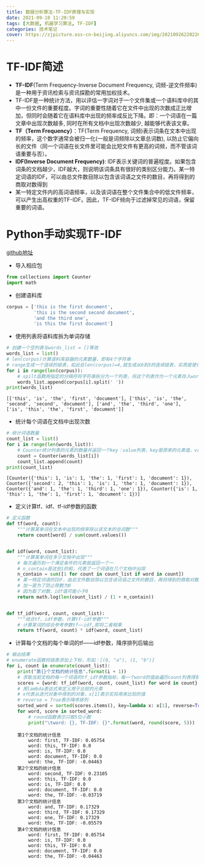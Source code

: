 ```yaml
---
title: 数据分析算法-TF-IDF原理与实现
date: 2021-09-18 11:20:59
tags: [大数据, 机器学习算法, TF-IDF]
categories: 技术笔记
cover: https://zjpicture.oss-cn-beijing.aliyuncs.com/img/20210926220226.png
---
```


# TF-IDF简述

* **TF-IDF**(Term Frequency-Inverse Document Frequency, 词频-逆文件频率)是一种用于资讯检索与资讯探勘的常用加权技术。
* TF-IDF是一种统计方法，用以评估一字词对于一个文件集或一个语料库中的其中一份文件的重要程度。字词的重要性随着它在文件中出现的次数成正比增加，但同时会随着它在语料库中出现的频率成反比下降。即：一个词语在一篇文章中出现次数越多, 同时在所有文档中出现次数越少, 越能够代表该文章。
* **TF（Term Frequency）**：TF(Term Frequency, 词频)表示词条在文本中出现的频率，这个数字通常会被归一化(一般是词频除以文章总词数), 以防止它偏向长的文件（同一个词语在长文件里可能会比短文件有更高的词频，而不管该词语重要与否）。
* **IDF(Inverse Document Frequency)**: IDF表示关键词的普遍程度。如果包含词条的文档越少，IDF越大，则说明该词条具有很好的类别区分能力。某一特定词语的IDF，可以由总文件数目除以包含该词语之文件的数目，再将得到的商取对数得到
* 某一特定文件内的高词语频率，以及该词语在整个文件集合中的低文件频率，可以产生出高权重的TF-IDF。因此，TF-IDF倾向于过滤掉常见的词语，保留重要的词语。

# Python手动实现TF-IDF

[github地址](https://github.com/zestaken/newblog/tree/master/%E9%A1%B9%E7%9B%AE/pythonProject/TF-IDF)

* 导入相应包


```python
from collections import Counter
import math
```

* 创建语料库


```python
corpus = ['this is the first document',
          'this is the second second document',
          'and the third one',
          'is this the first document']
```

* 使用列表将语料库拆为单词存储


```python
# 创建一个空列表与words_list = []等效
words_list = list()
# len(corpus)计算语料库容器的元素数量，即有4个字符串
# range生成一个连续的链表，如此处len(corpus)=4,就生成从0到3的连续链表，实质是使计数变量i从0到3递增变化
for i in range(len(corpus)):
    # spilt函数用指定的分隔符将字符串拆分为一个列表，将这个列表作为一个元素存入words_list列表
    words_list.append(corpus[i].split(' '))
print(words_list)
```

    [['this', 'is', 'the', 'first', 'document'], ['this', 'is', 'the', 'second', 'second', 'document'], ['and', 'the', 'third', 'one'], ['is', 'this', 'the', 'first', 'document']]


* 统计每个词语在文档中出现次数


```python
# 统计词语数量
count_list = list()
for i in range(len(words_list)):
    # Counter统计列表的元素的数量并返回一个key：value列表，key是原来的元素值，value是这个元素出现的次数
    count = Counter(words_list[i])
    count_list.append(count)
print(count_list)
```

    [Counter({'this': 1, 'is': 1, 'the': 1, 'first': 1, 'document': 1}), Counter({'second': 2, 'this': 1, 'is': 1, 'the': 1, 'document': 1}), Counter({'and': 1, 'the': 1, 'third': 1, 'one': 1}), Counter({'is': 1, 'this': 1, 'the': 1, 'first': 1, 'document': 1})]


* 定义计算tf、idf、tf-idf参数的函数


```python
# 定义函数
def tf(word, count):
    """计算某单词在文本中出现的频率除以该文本的总词数"""
    return count[word] / sum(count.values())


def idf(word, count_list):
    """计算某单词在多少文档中出现"""
    # 每次遍历到一个满足条件的元素就返回一个一
    # n_contain是这些1的和，代表了一个词语在几个文档中出现
    n_contain = sum([1 for count in count_list if word in count])
    # 某一特定词语的IDF，由总文件数目除以包含该词语之文件的数目，再将得到的商取对数得到
    # 加一是为了防止除数为0
    # 因为取了对数，idf值可能小于0
    return math.log(len(count_list) / (1 + n_contain))


def tf_idf(word, count, count_list):
    """结合tf、idf参数，计算tf-idf参数"""
    # 计算某词的综合参考参数tf——idf,即将二者相乘
    return tf(word, count) * idf(word, count_list)
```

* 计算每个文档的每个单词的tf——idf参数，降序排列后输出


```python
# 输出结果
# enumerate函数将链表添加上下标，形如：[(0, "a"), (1, "b")]
for i, count in enumerate(count_list):
    print("第{}个文档的统计信息".format(i + 1))
    # 求取当前文档的每一个词语的tf_idf参数指标，每一个word的值由遍历count列表得到
    scores = {word: tf_idf(word, count, count_list) for word in count}
    # 用lambda表达式来定义用于比较的元素
    # x代表从迭代对象中得到的对象，x[1]表示实际用来比较的值
    # reverse = True表示降序排列
    sorted_word = sorted(scores.items(), key=lambda x: x[1], reverse=True)
    for word, score in sorted_word:
        # round函数表示只取5位小数
        print("\tword: {}, TF-IDF: {}".format(word, round(score, 5)))
```
```
    第1个文档的统计信息
    	word: first, TF-IDF: 0.05754
    	word: this, TF-IDF: 0.0
    	word: is, TF-IDF: 0.0
    	word: document, TF-IDF: 0.0
    	word: the, TF-IDF: -0.04463
    第2个文档的统计信息
    	word: second, TF-IDF: 0.23105
    	word: this, TF-IDF: 0.0
    	word: is, TF-IDF: 0.0
    	word: document, TF-IDF: 0.0
    	word: the, TF-IDF: -0.03719
    第3个文档的统计信息
    	word: and, TF-IDF: 0.17329
    	word: third, TF-IDF: 0.17329
    	word: one, TF-IDF: 0.17329
    	word: the, TF-IDF: -0.05579
    第4个文档的统计信息
    	word: first, TF-IDF: 0.05754
    	word: is, TF-IDF: 0.0
    	word: this, TF-IDF: 0.0
    	word: document, TF-IDF: 0.0
    	word: the, TF-IDF: -0.04463
```
